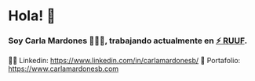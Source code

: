 # Hola! 👋 
### Soy Carla Mardones 👩🏼‍💻, trabajando actualmente en <a href="https://ruuf.cl">⚡️ RUUF</a>.

👩‍💼 Linkedin: https://www.linkedin.com/in/carlamardonesb/
💼 Portafolio: https://www.carlamardonesb.com
